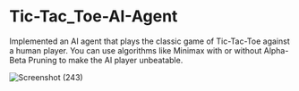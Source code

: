 # Tic-Tac_Toe-AI-Agent
Implemented an AI agent that plays the classic game of Tic-Tac-Toe against a human player. You can use algorithms like Minimax with or without Alpha-Beta Pruning to make the AI player unbeatable.



![Screenshot (243)](https://github.com/Rutujaasabe/Tic-Tac_Toe-AI-Agent/assets/97525707/56bbb024-cb63-4b34-85df-acaef9b685f8)

